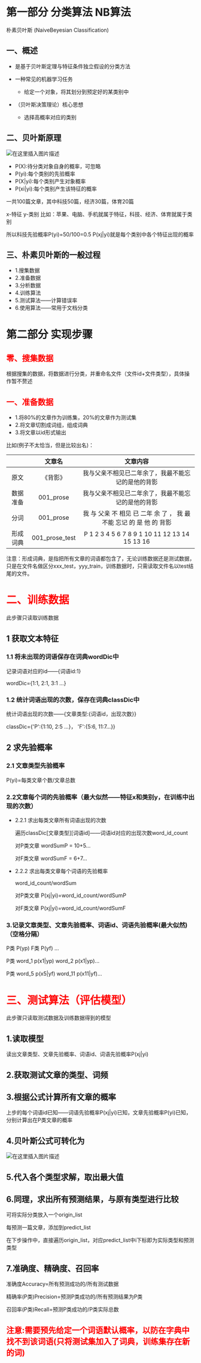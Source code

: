 #  第一部分 分类算法 NB算法

朴素贝叶斯 (NaiveBeyesian Classification)

## 一、概述

- 是基于贝叶斯定理与特征条件独立假设的分类方法

- 一种常见的机器学习任务

	- 给定一个对象，将其划分到预定好的某类别中

- （贝叶斯决策理论）核心思想

	- 选择高概率对应的类别

## 二、贝叶斯原理

![在这里插入图片描述](https://img-blog.csdnimg.cn/20200625220624606.png)

- P(X):待分类对象自身的概率，可忽略
- P(yi):每个类别的先验概率
- P(X|yi):每个类别产生对象概率
- P(xi|yi):每个类别产生该特征的概率

一共100篇文章，其中科技50篇，经济30篇，体育20篇

x-特征 y-类别 比如：苹果、电脑、手机就属于特征，科技、经济、体育就属于类别

所以科技先验概率P(yi)=50/100=0.5
P(xj|yi)就是每个类别中各个特征出现的概率


## 三、朴素贝叶斯的一般过程

- 1.搜集数据
- 2.准备数据
- 3.分析数据
- 4.训练算法
- 5.测试算法——计算错误率
- 6.使用算法——常用于文档分类

# 第二部分 实现步骤

## <font color=red>零、搜集数据</font>

根据搜集的数据，将数据进行分类，并重命名文件（文件id+文件类型），具体操作暂不赘述

## <font color=red>一、准备数据</font>

- 1.将80%的文章作为训练集，20%的文章作为测试集
- 2.将文章切割成词组，组成词典
- 3.将文章以id形式输出

比如(例子不太恰当，但是比较出名)：

||文章名|文章内容|
|:--:|:--:|:--:|
|原文|《背影》|我与父亲不相见已二年余了，我最不能忘记的是他的背影|
|数据准备|001_prose|我与父亲不相见已二年余了，我最不能忘记的是他的背影|
|分词|001_prose|我 与 父亲 不 相见 已 二年 余 了 ， 我 最 不能 忘记 的 是 他 的 背影|
|形成词典|001_prose_test|P 1 2 3 4 5 6 7 8 9 1 10 11 12 13 14 15 13 16|

注意：形成词典，是指把所有文章的词语都包含了，无论训练数据还是测试数据，只是在文件名做区分xxx_test，yyy_train，训练数据时，只需读取文件名以test结尾的文件。

# <font color=red>二、训练数据</font>

此步骤只读取训练数据

## 1 获取文本特征

### 1.1 将未出现的词语保存在词典wordDic中

记录词语对应的id——{词语id:1}

wordDic={1:1, 2:1, 3:1 ...}

### 1.2 统计词语出现的次数，保存在词典classDic中

统计词语出现的次数——{文章类型:{词语id，出现次数}}

classDic={'P':{1:10, 2:5 ...}， 'F':{5:6, 11:7...}}

## 2 求先验概率

### 2.1 文章类型先验概率

P(yi)=每类文章个数/文章总数

### 2.2文章每个词的先验概率（最大似然——特征x和类别y，在训练中出现的次数）

- 2.2.1 求出每类文章所有词语出现的次数

	遍历classDic[文章类型][词语id]——词语id对应的出现次数word_id_count

	 对P类文章 wordSumP = 10+5...

	对F类文章 wordSumF = 6+7...

- 2.2.2 求出每类文章每个词语的先验概率

	word_id_count/wordSum

	对P类文章 P(xj|yi)=word_id_count/wordSumP

	对F类文章 P(xj|yi)=word_id_count/wordSumF

### 3.记录文章类型、文章先验概率、词语id、词语先验概率(最大似然)（空格分隔）

P类 P(yp) F类 P(yf) ...
	
P类 word_1 p(x1|yp) word_2 p(x1|yp)...

P类 word_5 p(x5|yf) word_11 p(x11|yf)...

# <font color=red>三、测试算法（评估模型）</font>

此步骤只读取测试数据及训练数据得到的模型

## 1.读取模型

读出文章类型、文章先验概率、词语id、词语先验概率P(xj|yi)

## 2.获取测试文章的类型、词频

## 3.根据公式计算所有文章的概率
	
上步的每个词语id已知——词语先验概率P(xj|yi)已知，文章先验概率P(yi)已知，分别计算出在P类文章的概率

## 4.贝叶斯公式可转化为

![在这里插入图片描述](https://img-blog.csdnimg.cn/20200627233216232.png?x-oss-process=image/watermark,type_ZmFuZ3poZW5naGVpdGk,shadow_10,text_aHR0cHM6Ly9ibG9nLmNzZG4ubmV0L0FsYmVydExpYW5nenQ=,size_16,color_FFFFFF,t_70)

## 5.代入各个类型求解，取出最大值

## 6.同理，求出所有预测结果，与原有类型进行比较

可将实际分类放入一个origin_list

每预测一篇文章，添加到predict_list

在下步操作中，直接遍历origin_list，对应predict_list中i下标即为实际类型和预测类型

## 7.准确度、精确度、召回率

准确度Accuracy=所有预测成功的/所有测试数据

精确率(P类)Precision=预测P类成功的/所有预测结果为P类

召回率(P类)Recall=预测P类成功的/P类实际总数

## <font color=red>注意:需要预先给定一个词语默认概率，以防在字典中找不到该词语(只将测试集加入了词典，训练集存在新的词)</font>